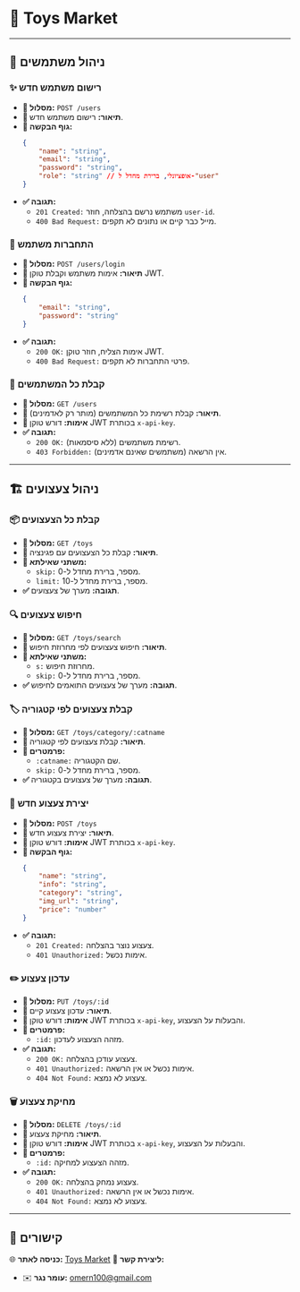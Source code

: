 # 🧸 Toys Market

---

## 👥 ניהול משתמשים

### ✨ רישום משתמש חדש
- **📌 מסלול:** `POST /users`
- **📝 תיאור:** רישום משתמש חדש.
- **📩 גוף הבקשה:**
  ```json
  {
      "name": "string",
      "email": "string",
      "password": "string",
      "role": "string" // אופציונלי, ברירת מחדל ל-"user"
  }
  ```
- **✅ תגובה:**
  - `201 Created:` משתמש נרשם בהצלחה, חוזר `user-id`.
  - `400 Bad Request:` מייל כבר קיים או נתונים לא תקפים.

### 🔐 התחברות משתמש
- **📌 מסלול:** `POST /users/login`
- **📝 תיאור:** אימות משתמש וקבלת טוקן JWT.
- **📩 גוף הבקשה:**
  ```json
  {
      "email": "string",
      "password": "string"
  }
  ```
- **✅ תגובה:**
  - `200 OK:` אימות הצליח, חוזר טוקן JWT.
  - `400 Bad Request:` פרטי התחברות לא תקפים.

### 📜 קבלת כל המשתמשים
- **📌 מסלול:** `GET /users`
- **📝 תיאור:** קבלת רשימת כל המשתמשים (מותר רק לאדמינים).
- **🔑 אימות:** דורש טוקן JWT בכותרת `x-api-key`.
- **✅ תגובה:**
  - `200 OK:` רשימת משתמשים (ללא סיסמאות).
  - `403 Forbidden:` אין הרשאה (משתמשים שאינם אדמינים).

---

## 🏗️ ניהול צעצועים

### 📦 קבלת כל הצעצועים
- **📌 מסלול:** `GET /toys`
- **📝 תיאור:** קבלת כל הצעצועים עם פגינציה.
- **🔎 משתני שאילתא:**
  - `skip:` מספר, ברירת מחדל ל-0.
  - `limit:` מספר, ברירת מחדל ל-10.
- **✅ תגובה:** מערך של צעצועים.

### 🔍 חיפוש צעצועים
- **📌 מסלול:** `GET /toys/search`
- **📝 תיאור:** חיפוש צעצועים לפי מחרוזת חיפוש.
- **🔎 משתני שאילתא:**
  - `s:` מחרוזת חיפוש.
  - `skip:` מספר, ברירת מחדל ל-0.
- **✅ תגובה:** מערך של צעצועים התואמים לחיפוש.

### 🏷️ קבלת צעצועים לפי קטגוריה
- **📌 מסלול:** `GET /toys/category/:catname`
- **📝 תיאור:** קבלת צעצועים לפי קטגוריה.
- **📌 פרמטרים:**
  - `:catname:` שם הקטגוריה.
  - `skip:` מספר, ברירת מחדל ל-0.
- **✅ תגובה:** מערך של צעצועים בקטגוריה.

### 🎁 יצירת צעצוע חדש
- **📌 מסלול:** `POST /toys`
- **📝 תיאור:** יצירת צעצוע חדש.
- **🔑 אימות:** דורש טוקן JWT בכותרת `x-api-key`.
- **📩 גוף הבקשה:**
  ```json
  {
      "name": "string",
      "info": "string",
      "category": "string",
      "img_url": "string",
      "price": "number"
  }
  ```
- **✅ תגובה:**
  - `201 Created:` צעצוע נוצר בהצלחה.
  - `401 Unauthorized:` אימות נכשל.

### ✏️ עדכון צעצוע
- **📌 מסלול:** `PUT /toys/:id`
- **📝 תיאור:** עדכון צעצוע קיים.
- **🔑 אימות:** דורש טוקן JWT בכותרת `x-api-key`, והבעלות על הצעצוע.
- **📌 פרמטרים:**
  - `:id:` מזהה הצעצוע לעדכון.
- **✅ תגובה:**
  - `200 OK:` צעצוע עודכן בהצלחה.
  - `401 Unauthorized:` אימות נכשל או אין הרשאה.
  - `404 Not Found:` צעצוע לא נמצא.

### 🗑️ מחיקת צעצוע
- **📌 מסלול:** `DELETE /toys/:id`
- **📝 תיאור:** מחיקת צעצוע.
- **🔑 אימות:** דורש טוקן JWT בכותרת `x-api-key`, והבעלות על הצעצוע.
- **📌 פרמטרים:**
  - `:id:` מזהה הצעצוע למחיקה.
- **✅ תגובה:**
  - `200 OK:` צעצוע נמחק בהצלחה.
  - `401 Unauthorized:` אימות נכשל או אין הרשאה.
  - `404 Not Found:` צעצוע לא נמצא.

---

## 🔗 קישורים
🌐 **כניסה לאתר:** [Toys Market](https://toysmarket.onrender.com/) 
📩 **ליצירת קשר:**
- ✉️ **עומר נגר:** [omern100@gmail.com](mailto:omern100@gmail.com)
